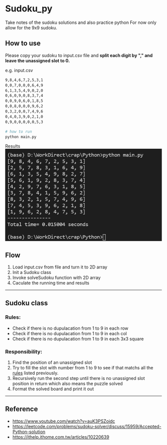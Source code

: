 # Sudoku_py
Take notes of the sudoku solutions and also practice python
For now only allow for the 9x9 sudoku.

## How to use 
Please copy your sudoku to input.csv file and __split each digit by "," and leave the unassigned slot to 0.__

e.g. input.csv
```sh
9,8,4,6,7,2,5,3,1
0,0,7,0,0,0,6,4,9
6,1,3,5,4,9,0,2,0
0,6,0,9,0,8,3,7,4
0,0,9,0,6,0,1,8,5
0,0,8,0,0,0,9,6,2
0,3,2,0,0,7,4,9,6
0,4,0,3,9,0,2,1,0
0,9,0,0,0,0,0,5,3
```

```python
# how to run
python main.py
```

Results
![sample image](./results/202202211046.jpg)

## Flow
1. Load input.csv from file and turn it to 2D array 
2. Init a Sudoku class
3. Invoke solveSudoku function with 2D array
4. Caculate the running time and results

---

## Sudoku class
### Rules:
- Check if there is no dupulacation from 1 to 9 in each row
- Check if there is no dupulacation from 1 to 9 in each col
- Check if there is no dupulacation from 1 to 9 in each 3x3 square
### Responsibility:
1. Find the position of an unassigned slot
2. Try to fill the slot with number from 1 to 9 to see if that matchs all the [rules](###Rules) listed previously. 
3. Recursively run the second step until there is no unassigned slot position in return which also means the puzzle solved
4. Format the solved board and print it out

----
## Reference
- https://www.youtube.com/watch?v=auK3PSZoidc
- https://leetcode.com/problems/sudoku-solver/discuss/15959/Accepted-Python-solution
- https://ithelp.ithome.com.tw/articles/10220639